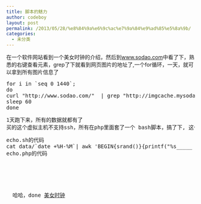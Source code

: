 ```yaml
---
title: 脚本的魅力
author: codeboy
layout: post
permalink: /2013/05/28/%e8%84%9a%e6%9c%ac%e7%9a%84%e9%ad%85%e5%8a%9b/
categories:
  - 未分类
---
```

在一个软件网站看到一个美女时钟的介绍，然后到<a href="http://www.sodao.com/" title="http://www.sodao.com/" target="_blank">www.sodao.com</a>中看了下，熟悉的右键查看元素，grep了下就看到网页图片的地址了,一个for循环，一天，就可以拿到所有图片信息了

<pre>for i in `seq 0 1440`;
do
curl "http://www.sodao.com/"  | grep "http://imgcache.mysodao.com"| grep 'width="600"' | awk -F 'src="' '{print $2}' | awk -F '" width' '{print $1}' >> data/`date +%H-%M`
sleep 60
done
<pre>
1天跑下来，所有的数据就都有了
买的这个虚拟主机不支持ssh，所有在php里面套了一个 bash脚本，搞了下, 这个机器的sort又不支持-R参数，用awk搞了下随即
<pre>
echo.sh的代码
cat data/`date +%H-%M`| awk 'BEGIN{srand()}{printf("%s_____ &lt;img alt src=\"%s\">\n", rand(), $1)}' | sort -k1,1n | awk -F"_____" '{print $2}' | head -1
echo.php的代码
<?php system("sh echo.sh") ?>
</pre>


<p>
  哈哈，done <a href="http://www.codeboy.name/program/img/test.php" title="美女时钟" target="_blank">美女时钟</a>
</p>